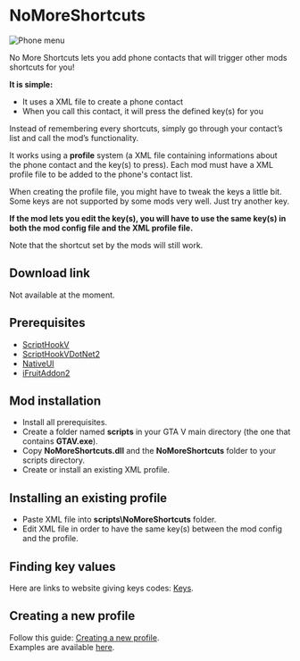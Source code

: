 # NoMoreShortcuts

![Phone menu](https://i.imgur.com/gddGwUE.png)

No More Shortcuts lets you add phone contacts that will trigger other mods shortcuts for you!

**It is simple:**
* It uses a XML file to create a phone contact
* When you call this contact, it will press the defined key(s) for you

Instead of remembering every shortcuts, simply go through your contact’s list and call the mod’s functionality.

It works using a **profile** system (a XML file containing informations about the phone contact and the key(s) to press).
Each mod must have a XML profile file to be added to the phone's contact list.

When creating the profile file, you might have to tweak the keys a little bit. Some keys are not supported by some mods very well. Just try another key.

**If the mod lets you edit the key(s), you will have to use the same key(s) in both the mod config file and the XML profile file.**

Note that the shortcut set by the mods will still work.

Download link
---
Not available at the moment.

Prerequisites
---
* [ScriptHookV](http://www.dev-c.com/gtav/scripthookv/)
* [ScriptHookVDotNet2](https://github.com/crosire/scripthookvdotnet/releases)
* [NativeUI](https://github.com/Guad/NativeUI/releases)
* [iFruitAddon2](https://github.com/Bob74/iFruitAddon2/releases)
 
Mod installation
---
* Install all prerequisites.
* Create a folder named **scripts** in your GTA V main directory (the one that contains **GTAV.exe**).
* Copy **NoMoreShortcuts.dll** and the **NoMoreShortcuts** folder to your scripts directory.
* Create or install an existing XML profile.

Installing an existing profile
---
* Paste XML file into **scripts\NoMoreShortcuts** folder.
* Edit XML file in order to have the same key(s) between the mod config and the profile.

Finding key values
---
Here are links to website giving keys codes: [Keys](https://github.com/Bob74/NoMoreShortcuts/blob/master/doc/keys.md).

Creating a new profile
---
Follow this guide: [Creating a new profile](https://github.com/Bob74/NoMoreShortcuts/blob/master/doc/creatingProfiles.md).  
Examples are available [here](https://github.com/Bob74/NoMoreShortcuts/tree/master/Example).

